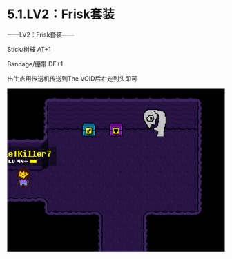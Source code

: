 # 5.1.LV2：Frisk套装



——LV2：Frisk套装——

Stick/树枝 AT+1

Bandage/绷带 DF+1

出生点用传送机传送到The VOID后右走到头即可

![LV2：Frisk套装](LV2：Frisk套装.png)
